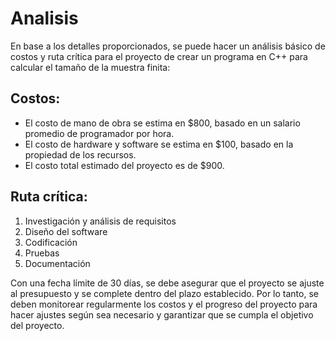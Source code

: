 # Analisis
En base a los detalles proporcionados, se puede hacer un análisis básico de costos y ruta crítica para el proyecto de crear un programa en C++ para calcular el tamaño de la muestra finita:

## Costos:
* El costo de mano de obra se estima en $800, basado en un salario promedio de programador por hora.
* El costo de hardware y software se estima en $100, basado en la propiedad de los recursos.
* El costo total estimado del proyecto es de $900.
## Ruta crítica:
1. Investigación y análisis de requisitos
1. Diseño del software
1. Codificación
1. Pruebas
1. Documentación

Con una fecha límite de 30 días, se debe asegurar que el proyecto se ajuste al presupuesto y se complete dentro del plazo establecido. Por lo tanto, se deben monitorear regularmente los costos y el progreso del proyecto para hacer ajustes según sea necesario y garantizar que se cumpla el objetivo del proyecto.